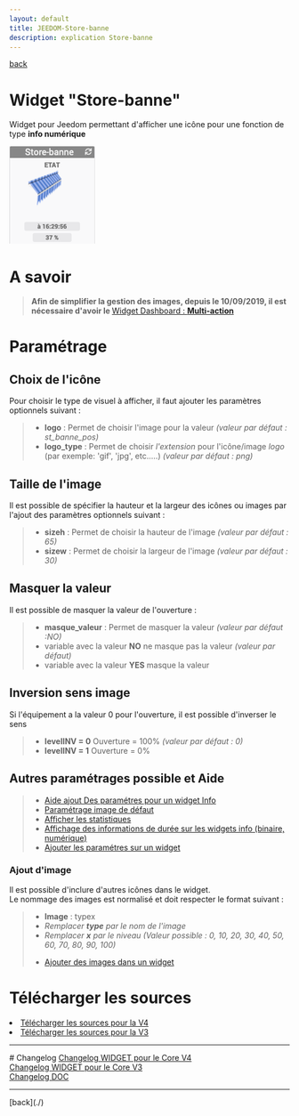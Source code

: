 ```yaml
---
layout: default
title: JEEDOM-Store-banne
description: explication Store-banne
---
```

[back](./)
# Widget "Store-banne"

Widget pour Jeedom permettant d'afficher une icône pour une fonction de type <b>info numérique</b>
<p><img src="../img/exemple/d/store_banne.png" alt="Resultat" /></p>

# A savoir
<blockquote>
<b>Afin de simplifier la gestion des images, depuis le 10/09/2019, il est nécessaire d'avoir le </b><a href="WIDGET_d_Multi_action_Defaut">Widget Dashboard : <b>Multi-action</b></a>
</blockquote>


# Paramétrage
## Choix de l'icône
Pour choisir le type de visuel à afficher, il faut ajouter les paramètres optionnels suivant :
<blockquote>
    <ul>
        <li><b>logo</b> : Permet de choisir l'image pour la valeur <i>(valeur par défaut : st_banne_pos)</i></li>
        <li><b>logo_type</b> : Permet de choisir <i>l'extension</i> pour l'icône/image <i>logo</i> (par exemple: 'gif', 'jpg', etc.....)<i> (valeur par défaut : png)</i></li>
    </ul>
</blockquote>

## Taille de l'image
Il est possible de spécifier la hauteur et la largeur des icônes ou images par l'ajout des paramètres optionnels suivant :
<blockquote>
    <ul>
        <li><b>sizeh</b> : Permet de choisir la hauteur de l'image <i>(valeur par défaut : 65)</i></li>
        <li><b>sizew</b> : Permet de choisir la largeur de l'image <i>(valeur par défaut : 30)</i></li>
    </ul>
</blockquote>

## Masquer la valeur
Il est possible de masquer la valeur de l'ouverture :
<blockquote>
    <ul>
        <li><b>masque_valeur</b> : Permet de masquer la valeur <i>(valeur par défaut :NO)</i></li>
        <li>variable avec la valeur <b>NO</b> ne masque pas la valeur <i>(valeur par défaut)</i></li>
        <li>variable avec la valeur <b>YES</b> masque la valeur</li>
    </ul>
</blockquote>

## Inversion sens image
Si l'équipement a la valeur 0 pour l'ouverture, il est possible d'inverser le sens
<blockquote>
    <ul>
        <li><b>levelINV = 0</b> Ouverture = 100% <i>(valeur par défaut : 0)</i></li>
        <li><b>levelINV = 1</b> Ouverture = 0%  <i></i></li>
    </ul>
</blockquote>


## Autres paramétrages possible et Aide
<blockquote>
    <ul>
        <li><a href="HELP_CONFIG_INFOS.html">Aide ajout Des paramétres pour un widget Info</a></li>
        <li><a href="HELP_Error.html">Paramétrage image de défaut</a></li>
        <li><a href="HELP_STATS.html">Afficher les statistiques</a></li>
        <li><a href="HELP_STATS_TEMPS.html">Affichage des informations de durée sur les widgets info (binaire, numérique)</a></li>
        <li><a href="HELP_PARA.html">Ajouter les paramétres sur un widget</a></li>
    </ul>
</blockquote>


### Ajout d'image
Il est possible d'inclure d'autres icônes dans le widget.<br/>
Le nommage des images est normalisé et doit respecter le format suivant :
<blockquote>
    <ul>
        <li><b>Image</b> : typex</li>
        <li><i>Remplacer <b>type</b> par le nom de l'image</i></li>
        <li><i>Remplacer <b>x</b> par le niveau (Valeur possible : 0, 10, 20, 30, 40, 50, 60, 70, 80, 90, 100)</i></li>
    </ul>
    <ul>
        <li><a href="HELP_ADD_IMG.html">Ajouter des images dans un widget</a></li>
    </ul>
</blockquote>

# Télécharger les sources
<li><a href="https://github.com/JEALG/JEEDOM-Store-banne/tree/masterv4">Télécharger les sources pour la V4</a></li>
<li><a href="https://github.com/JEALG/JEEDOM-Store-banne/tree/master">Télécharger les sources pour la V3</a></li>

<hr />
# Changelog
<a href="https://github.com/JEALG/JEEDOM-Store-banne/commits/masterv4">Changelog WIDGET pour le Core V4</a><br/>
<a href="https://github.com/JEALG/JEEDOM-Store-banne/commits/master">Changelog WIDGET pour le Core V3</a><br/>
<a href="https://github.com/JEALG/JEEDOM-Widget_JAG-doc/commits/master">Changelog DOC</a>

<hr />
[back](./)